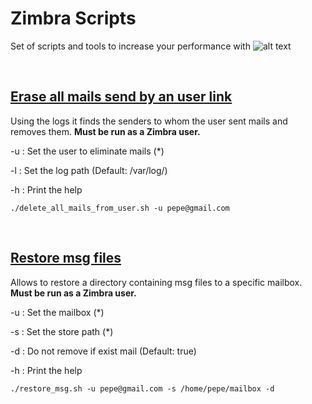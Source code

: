 # Zimbra Scripts
Set of scripts and tools to increase your performance with ![alt text](https://www.zimbra.com/wp-content/uploads/2016/06/zimbra-logo-color-282-1.png "Zimbra Logo")

&nbsp;
## [Erase all mails send by an user link](delete_all_mails_from_user.sh)
Using the logs it finds the senders to whom the user sent mails and removes them. **Must be run as a Zimbra user.**

-u : Set the user to eliminate mails (*)

-l : Set the log path (Default: /var/log/)

-h : Print the help

```shell
./delete_all_mails_from_user.sh -u pepe@gmail.com
```
&nbsp;

## [Restore msg files ](restore_msg.sh)
Allows to restore a directory containing msg files to a specific mailbox. **Must be run as a Zimbra user.**

-u : Set the mailbox (*)

-s : Set the store path (*)

-d : Do not remove if exist mail (Default: true)

-h : Print the help

```shell
./restore_msg.sh -u pepe@gmail.com -s /home/pepe/mailbox -d
```
